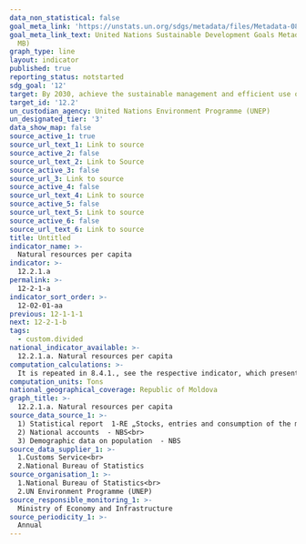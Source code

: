 ```yaml
---
data_non_statistical: false
goal_meta_link: 'https://unstats.un.org/sdgs/metadata/files/Metadata-08-04-01.pdf '
goal_meta_link_text: United Nations Sustainable Development Goals Metadata (PDF 4.0
  MB)
graph_type: line
layout: indicator
published: true
reporting_status: notstarted
sdg_goal: '12'
target: By 2030, achieve the sustainable management and efficient use of natural resources
target_id: '12.2'
un_custodian_agency: United Nations Environment Programme (UNEP)
un_designated_tier: '3'
data_show_map: false
source_active_1: true
source_url_text_1: Link to source
source_active_2: false
source_url_text_2: Link to Source
source_active_3: false
source_url_3: Link to source
source_active_4: false
source_url_text_4: Link to source
source_active_5: false
source_url_text_5: Link to source
source_active_6: false
source_url_text_6: Link to source
title: Untitled
indicator_name: >-
  Natural resources per capita
indicator: >-
  12.2.1.a
permalink: >-
  12-2-1-a
indicator_sort_order: >-
  12-02-01-aa
previous: 12-1-1-1
next: 12-2-1-b
tags:
  - custom.divided
national_indicator_available: >-
  12.2.1.a. Natural resources per capita
computation_calculations: >-
  It is repeated in 8.4.1., see the respective indicator, which presents the calculation formula and the definition
computation_units: Tons
national_geographical_coverage: Republic of Moldova
graph_title: >-
  12.2.1.a. Natural resources per capita
source_data_source_1: >-
  1) Statistical report  1-RE „Stocks, entries and consumption of the main energy resources” - NBS <br> 
  2) National accounts  - NBS<br> 
  3) Demographic data on population  - NBS
source_data_supplier_1: >-
  1.Customs Service<br> 
  2.National Bureau of Statistics
source_organisation_1: >-
  1.National Bureau of Statistics<br> 
  2.UN Environment Programme (UNEP)
source_responsible_monitoring_1: >-
  Ministry of Economy and Infrastructure
source_periodicity_1: >-
  Annual
---
```

